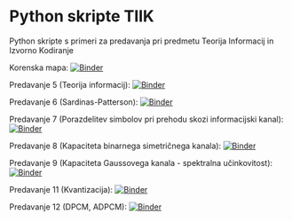 # Python skripte TIIK

Python skripte s primeri za predavanja pri predmetu Teorija Informacij in Izvorno Kodiranje

Korenska mapa: [![Binder](https://mybinder.org/badge_logo.svg)](https://mybinder.org/v2/gh/kuzfix/TIIK_pyBinder/master?urlpath=lab)

Predavanje 5 (Teorija informacij): [![Binder](https://mybinder.org/badge_logo.svg)](https://mybinder.org/v2/gh/kuzfix/TIIK_pyBinder/master?urlpath=lab/tree/P5_TeorijaInformacij/P5_TeorijaInformacij.ipynb)

Predavanje 6 (Sardinas-Patterson): [![Binder](https://mybinder.org/badge_logo.svg)](https://mybinder.org/v2/gh/kuzfix/TIIK_pyBinder/master?urlpath=lab/tree/P6_Kodiranje/P6_SardinaPatterson.ipynb)

Predavanje 7 (Porazdelitev simbolov pri prehodu skozi informacijski kanal): [![Binder](https://mybinder.org/badge_logo.svg)](https://mybinder.org/v2/gh/kuzfix/TIIK_pyBinder/master?urlpath=lab/tree/P7_InformacijskiKanal/P7_PrehodiSkoziBinarniKanal.ipynb)

Predavanje 8 (Kapaciteta binarnega simetričnega kanala): [![Binder](https://mybinder.org/badge_logo.svg)](https://mybinder.org/v2/gh/kuzfix/TIIK_pyBinder/master?urlpath=lab/tree/P8_KapacitetaDiskretnegaKanala/P8_Kapaciteta.ipynb)

Predavanje 9 (Kapaciteta Gaussovega kanala - spektralna učinkovitost): [![Binder](https://mybinder.org/badge_logo.svg)](https://mybinder.org/v2/gh/kuzfix/TIIK_pyBinder/master?urlpath=lab/tree/P9_KapacitetaGaussovegaKanala/P9_SpektralnaUcinkvitostPrenosa.ipynb)

Predavanje 11 (Kvantizacija): [![Binder](https://mybinder.org/badge_logo.svg)](https://mybinder.org/v2/gh/kuzfix/TIIK_pyBinder/master?urlpath=lab/tree/P11_Kvantizacija/P11_Kvantizacija.ipynb)

Predavanje 12 (DPCM, ADPCM): [![Binder](https://mybinder.org/badge_logo.svg)](https://mybinder.org/v2/gh/kuzfix/TIIK_pyBinder/master?urlpath=lab/tree/P12_DPCM/P12_DPCM-1.ipynb)

